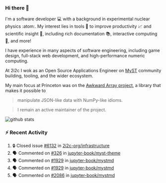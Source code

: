 ### Hi there 👋 

I'm a software developer 💻 with a background in experimental nuclear physics :atom:. My interest lies in tools :wrench: to improve productivity :chart_with_upwards_trend: and scientific insight :telescope:, including rich documentation 📚, interactive computing 🧮, and more! 

I have experience in many aspects of software engineering, including game design, full-stack web development, and high-performance numeric computing. 

At 2i2c I wok as an Open Source Applications Engineer on [MyST](https://github.com/jupyter-book/mystmd) community building, tooling, and the wider ecosystem. 

My main focus at Princeton was on the [Awkward Array project](awkward-array.org/), a library that makes it possible to 
> manipulate JSON-like data with NumPy-like idioms.

> I remain an active maintainer of the project. 

![github stats](https://github-readme-stats.vercel.app/api?username=agoose77&show_icons=true&hide_rank=true&hide_title=true&bg_color=30,e76445,904e95&text_color=efe3ec&icon_color=efe3ec)
<!--
**agoose77/agoose77** is a ✨ _special_ ✨ repository because its `README.md` (this file) appears on your GitHub profile.

Here are some ideas to get you started:

- 🔭 I’m currently working on ...
- 🌱 I’m currently learning ...
- 👯 I’m looking to collaborate on ...
- 🤔 I’m looking for help with ...
- 💬 Ask me about ...
- 📫 How to reach me: ...
- 😄 Pronouns: ...
- ⚡ Fun fact: ...
-->

### :zap: Recent Activity

<!--START_SECTION:activity-->
1. 🔒 Closed issue [#6132](https://github.com/2i2c-org/infrastructure/issues/6132) in [2i2c-org/infrastructure](https://github.com/2i2c-org/infrastructure)
2. 🗣 Commented on [#326](https://github.com/jupyter-book/myst-theme/issues/326#issuecomment-2956288562) in [jupyter-book/myst-theme](https://github.com/jupyter-book/myst-theme)
3. 🗣 Commented on [#1929](https://github.com/jupyter-book/mystmd/issues/1929#issuecomment-2950025819) in [jupyter-book/mystmd](https://github.com/jupyter-book/mystmd)
4. 🗣 Commented on [#1929](https://github.com/jupyter-book/mystmd/issues/1929#issuecomment-2950004699) in [jupyter-book/mystmd](https://github.com/jupyter-book/mystmd)
5. 🗣 Commented on [#2086](https://github.com/jupyter-book/mystmd/issues/2086#issuecomment-2949963124) in [jupyter-book/mystmd](https://github.com/jupyter-book/mystmd)
<!--END_SECTION:activity-->
